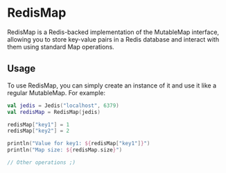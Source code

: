 # RedisMap

RedisMap is a Redis-backed implementation of the MutableMap interface, allowing you to store key-value pairs in a Redis database and interact with them using standard Map operations.

## Usage

To use RedisMap, you can simply create an instance of it and use it like a regular MutableMap. For example:

```kotlin
val jedis = Jedis("localhost", 6379)
val redisMap = RedisMap(jedis)

redisMap["key1"] = 1
redisMap["key2"] = 2

println("Value for key1: ${redisMap["key1"]}")
println("Map size: ${redisMap.size}")

// Other operations ;)
```